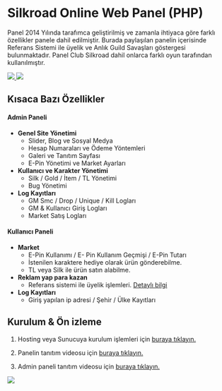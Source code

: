 Silkroad Online Web Panel (PHP)
===================

Panel 2014 Yılında tarafımca geliştirilmiş ve zamanla ihtiyaca göre farklı özellikler panele dahil edilmiştir. Burada paylaşılan panelin içerisinde Referans Sistemi ile üyelik ve Anlık Guild Savaşları göstergesi bulunmaktadır. Panel Club Silkroad dahil onlarca farklı oyun tarafından kullanılmıştır. 

<p>
  <a href="https://github.com/frkyldrm/Silkroad-Online-PHP-Web-Panel/">
   <img src="https://img.shields.io/badge/php-5.6-yellow.svg" />
  </a>
  <a href="https://github.com/frkyldrm/Silkroad-Online-PHP-Web-Panel/">
   <img src="https://img.shields.io/badge/pdo-sqlsrv-green.svg" />
  </a>
</p>


**Kısaca Bazı Özellikler**
-------------
#### Admin Paneli

+ **Genel Site Yönetimi**
    + Slider, Blog ve Sosyal Medya 
    + Hesap  Numaraları ve  Ödeme  Yöntemleri
	+ Galeri ve Tanıtım Sayfası
	+ E-Pin Yönetimi ve Market Ayarları
+ **Kullanıcı ve Karakter Yönetimi**
    * Silk / Gold / İtem / TL Yönetimi
    * Bug Yönetimi
+ **Log Kayıtları**
    * GM Smc / Drop / Unique / Kill Logları
    * GM  & Kullanıcı Giriş Logları
	* Market Satış  Logları

#### Kullanıcı Paneli
+ **Market**
  + E-Pin Kullanımı  / E- Pin Kullanım Geçmişi /  E-Pin Tutarı
  + İstenilen karaktere hediye olarak ürün gönderebilme.
  + TL veya Silk ile ürün satın alabilme.
+ **Reklam yap para kazan**
  +   Referans sistemi ile üyelik işlemleri. [Detaylı bilgi](https://www.facebook.com/clubsilkroad/photos/a.1516719215320167/1530627370596018/?type=3&theater "Detaylı bilgi")
+ **Log Kayıtları**
  +   Giriş yapılan ip adresi /  Şehir  /  Ülke Kayıtları 


**Kurulum  & Ön izleme**
-------------
1. Hosting veya Sunucuya kurulum işlemleri için [buraya tıklayın.](https://github.com/frkyldrm/Silkroad-Online-PHP-Web-Panel/blob/master/panel.pdf "buraya tıklayın.")

3. Panelin tanıtım videosu için [buraya tıklayın.](https://www.youtube.com/watch?v=fX7P2ok3VDM "buraya tıklayın.")

5. Admin paneli tanıtım videosu için [buraya tıklayın.](https://www.youtube.com/watch?v=vy-89C3ZxDE "buraya tıklayın.")

![](https://raw.githubusercontent.com/frkyldrm/Silkroad-Online-PHP-Web-Panel/master/resim.jpg)

